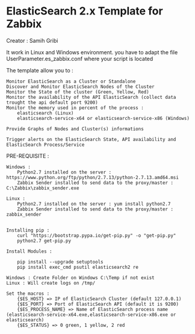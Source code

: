 # ElasticSearch 2.x Template for Zabbix
Creator : Samih Gribi

It work in Linux and Windows environment.
you have to adapt the file UserParameter.es_zabbix.conf where your script is located

The template allow you to : 

	Monitor ElasticSearch as a Cluster or Standalone
	Discover and Monitor ElasticSearch Nodes of the Cluster
	Monitor the State of the cluster (Green, Yellow, Red)
	Monitor the availability of the API ElasticSearch (collect data trought the api default port 9200)
	Monitor the memory used in percent of the process :
		elasticsearch (Linux) 
		elasticsearch-service-x64 or elasticsearch-service-x86 (Windows)

	Provide Graphs of Nodes and Cluster(s) informations

	Trigger alerts on the ElasticSearch State, API availability and ElasticSearch Process/Service
	
PRE-REQUISITE : 
 
	Windows : 
		Python2.7 installed on the server : https://www.python.org/ftp/python/2.7.13/python-2.7.13.amd64.msi
		Zabbix Sender installed to send data to the proxy/master : C:\Zabbix\zabbix_sender.exe

	Linux : 
		Python2.7 installed on the server : yum install python2.7
		Zabbix Sender installed to send data to the proxy/master : zabbix_sender


	Installing pip :
		curl "https://bootstrap.pypa.io/get-pip.py" -o "get-pip.py"
		python2.7 get-pip.py

	Install Modules : 

		pip install --upgrade setuptools
		pip install exec_cmd psutil elasticsearch2 re 

	Windows : Create Folder on Windows C:\Temp if not exist
	Linux : Will create logs on /tmp/

	Set the macros : 
		{$ES_HOST} => IP of ElasticSearch Cluster (default 127.0.0.1)
		{$ES_PORT} => Port of ElasticSearch API (default it is 9200)
		{$ES_PROCESS_NAME} => Name of ElasticSearch process name (elasticsearch-service-x64.exe,elasticsearch-service-x86.exe or elasticsearch)
		{$ES_STATUS} => 0 green, 1 yellow, 2 red